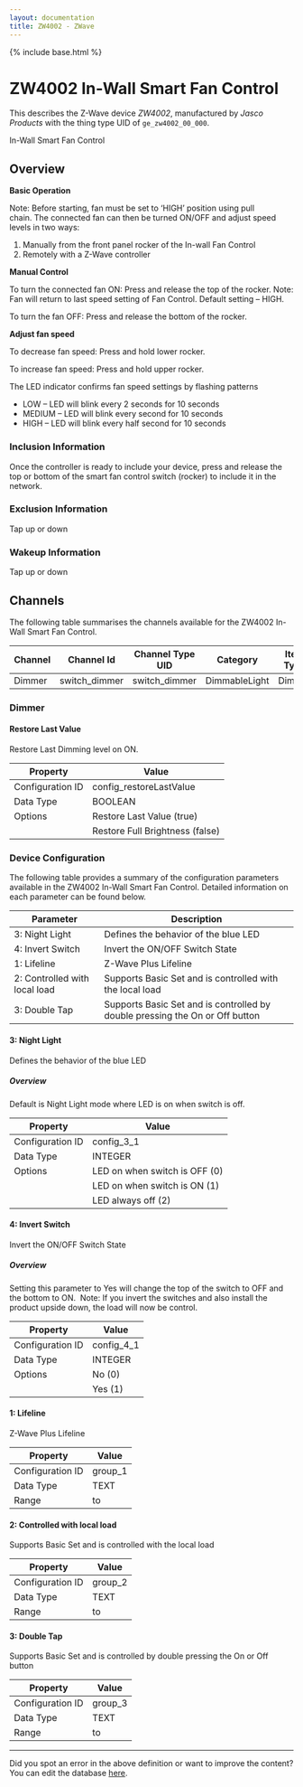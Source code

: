```yaml
---
layout: documentation
title: ZW4002 - ZWave
---
```


{% include base.html %}

# ZW4002 In-Wall Smart Fan Control

This describes the Z-Wave device *ZW4002*, manufactured by *Jasco Products* with the thing type UID of ```ge_zw4002_00_000```. 

In-Wall Smart Fan Control  


## Overview 

**Basic Operation**

Note: Before starting, fan must be set to ‘HIGH’ position using pull chain. The connected fan can then be turned ON/OFF and adjust speed levels in two ways:

1.  Manually from the front panel rocker of the In-wall Fan Control
2.  Remotely with a Z-Wave controller

**Manual Control**

To turn the connected fan ON: Press and release the top of the rocker. Note: Fan will return to last speed setting of Fan Control. Default setting – HIGH.

To turn the fan OFF: Press and release the bottom of the rocker.

**Adjust fan speed**

To decrease fan speed: Press and hold lower rocker.

To increase fan speed: Press and hold upper rocker.

The LED indicator confirms fan speed settings by flashing patterns

 *  LOW – LED will blink every 2 seconds for 10 seconds
 *  MEDIUM – LED will blink every second for 10 seconds
 *  HIGH – LED will blink every half second for 10 seconds

  


### Inclusion Information 

Once the controller is ready to include your device, press and release the top or bottom of the smart fan control switch (rocker) to include it in the network.

  


### Exclusion Information 

Tap up or down

  


### Wakeup Information 

Tap up or down


## Channels
The following table summarises the channels available for the ZW4002 In-Wall Smart Fan Control.

| Channel | Channel Id | Channel Type UID | Category | Item Type |
|---------|------------|------------------|----------|-----------|
| Dimmer | switch_dimmer | switch_dimmer | DimmableLight | Dimmer |


### Dimmer

#### Restore Last Value

Restore Last Dimming level on ON.


| Property         | Value    |
|------------------|----------|
| Configuration ID | config_restoreLastValue |
| Data Type        | BOOLEAN || Default Value | true |
| Options | Restore Last Value (true) |
|  | Restore Full Brightness (false) |


### Device Configuration
The following table provides a summary of the configuration parameters available in the ZW4002 In-Wall Smart Fan Control.
Detailed information on each parameter can be found below.

| Parameter   | Description |
|-------------|-------------|
| 3: Night Light | Defines the behavior of the blue LED |
| 4: Invert Switch | Invert the ON/OFF Switch State |
| 1: Lifeline | Z-Wave Plus Lifeline |
| 2: Controlled with local load | Supports Basic Set and is controlled with the local load |
| 3: Double Tap | Supports Basic Set and is controlled by double pressing the On or Off button |


#### 3: Night Light

Defines the behavior of the blue LED  


##### Overview 

Default is Night Light mode where LED is on when switch is off.


| Property         | Value    |
|------------------|----------|
| Configuration ID | config_3_1 |
| Data Type        | INTEGER || Default Value | 0 |
| Options | LED on when switch is OFF (0) |
|  | LED on when switch is ON (1) |
|  | LED always off (2) |


#### 4: Invert Switch

Invert the ON/OFF Switch State  


##### Overview 

Setting this parameter to Yes will change the top of the switch to OFF and the bottom to ON.  Note: If you invert the switches and also install the product upside down, the load will now be control.


| Property         | Value    |
|------------------|----------|
| Configuration ID | config_4_1 |
| Data Type        | INTEGER || Default Value | 0 |
| Options | No (0) |
|  | Yes (1) |


#### 1: Lifeline

Z-Wave Plus Lifeline


| Property         | Value    |
|------------------|----------|
| Configuration ID | group_1 |
| Data Type        | TEXT |
| Range |  to  |


#### 2: Controlled with local load

Supports Basic Set and is controlled with the local load


| Property         | Value    |
|------------------|----------|
| Configuration ID | group_2 |
| Data Type        | TEXT |
| Range |  to  |


#### 3: Double Tap

Supports Basic Set and is controlled by double pressing the On or Off button


| Property         | Value    |
|------------------|----------|
| Configuration ID | group_3 |
| Data Type        | TEXT |
| Range |  to  |


---

Did you spot an error in the above definition or want to improve the content?
You can edit the database [here](http://www.cd-jackson.com/index.php/zwave/zwave-device-database/zwave-device-list/devicesummary/281).
